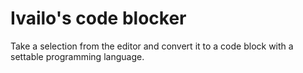 # Ivailo's code blocker
Take a selection from the editor and convert it to a code block with a settable programming language.